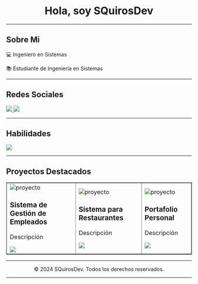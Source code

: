 <!DOCTYPE html>
<html lang="es">
<head>
    <meta charset="UTF-8">
    <meta name="viewport" content="width=device-width, initial-scale=1.0">
    <meta name="description" content="Perfil personal de SQuirosDev - Ingeniero en Sistemas y Estudiante de Ingeniería en Sistemas">
</head>
<body>

<div align="center">
    <h1>Hola, soy SQuirosDev</h1>
</div>
<div class="container">
    <hr>
    <div>
        <h2>Sobre Mi</h2>
        <p>💻 Ingeniero en Sistemas</p>
        <p>📚 Estudiante de Ingeniería en Sistemas</p>
    </div>          
    <hr>
    <div>
        <h2>Redes Sociales</h2>
        <a href="#" target="_blank">
          <img src="https://img.shields.io/badge/LinkedIn-0077B5?style=for-the-badge&logo=linkedin&logoColor=white">
        </a>
        <a href="#" target="_blank">
          <img src="https://img.shields.io/badge/GitHub-100000?style=for-the-badge&logo=github&logoColor=white">
        </a>
    </div>
    <hr>
    <div>
        <h2>Habilidades</h2>
        <p>
          <a href="https://skillicons.dev">
            <img src="https://skillicons.dev/icons?i=cs,py,html,css,js,git" />
          </a>
        </p>    
    </div>
    <hr>
    <div>
        <h2>Proyectos Destacados</h2>
        <table border="1" align="center">
          <tr>
              <td>
                <img href="#" target="_blank" alt="proyecto">
                <h3>Sistema de Gestión de Empleados</h3>
                <p>Descripción</p>
                <div>
                  <a href="#" target="_blank">
                    <img src="https://img.shields.io/badge/-Codigo-green?style=for-the-badge&logo=github&color=000000">
                  </a>
                </div>   
              </td>
              <td>
                <img href="#" target="_blank" alt="proyecto">
                <h3>Sistema para Restaurantes</h3>
                <p>Descripción</p>
                <div>
                  <a href="#" target="_blank">
                    <img src="https://img.shields.io/badge/-Codigo-green?style=for-the-badge&logo=github&color=000000">
                  </a>
                </div> 
              </td>
              <td>
                <img href="#" target="_blank" alt="proyecto">
                <h3>Portafolio Personal</h3>
                <p>Descripción</p>
                <div>
                  <a href="#" target="_blank">
                    <img src="https://img.shields.io/badge/-Codigo-green?style=for-the-badge&logo=github&color=000000">
                  </a>
                </div> 
              </td>
          </tr>
        </table>
    </div>
    <hr>
</div>

<div align="center">
    <p>&copy; 2024 SQuirosDev. Todos los derechos reservados.
</div>
<hr>

</body>
</html>
